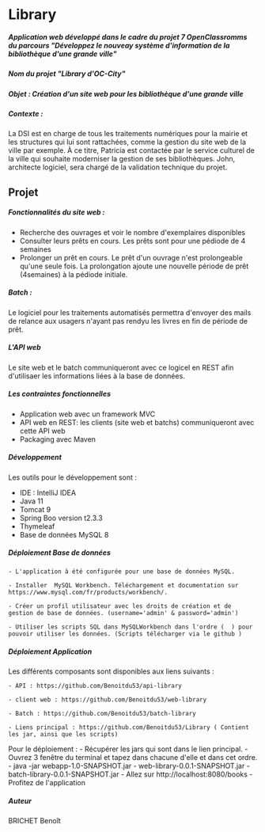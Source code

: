 # Library

##### Application web développé dans le cadre du projet 7 OpenClassromms du parcours "Développez le nouveay système d'information de la bibliothèque d'une grande ville"
##### Nom du projet "Library d'OC-City"

##### Objet : Création d'un site web pour les bibliothèque d'une grande ville

##### Contexte : 

La DSI est en charge de tous les traitements numériques pour la
mairie et les structures qui lui sont rattachées, comme la gestion
du site web de la ville par exemple. À ce titre, Patricia est
contactée par le service culturel de la ville qui souhaite
moderniser la gestion de ses bibliothèques. John, architecte
logiciel, sera chargé de la validation technique du projet.

## Projet 

##### Fonctionnalités du site web :

* Recherche des ouvrages et voir le nombre d'exemplaires disponibles
* Consulter leurs prêts en cours. Les prêts sont pour une pédiode de 4 semaines
* Prolonger un prêt en cours. Le prêt d'un ouvrage n'est prolongeable qu'une seule fois. La prolongation ajoute une nouvelle période de prêt (4semaines) à la pédiode initiale.

##### Batch :
Le logiciel pour les traitements automatisés permettra d'envoyer des mails de relance aux usagers n'ayant pas rendyu les livres en fin de période de prêt.

##### L'API web 
Le site web et le batch communiqueront avec ce logicel en REST afin d'utilisaer les informations liées à la base de données.

##### Les contraintes fonctionnelles 

* Application web avec un framework MVC
* API web en REST: les clients (site web et batchs) communiqueront avec cette API web
* Packaging avec Maven

##### Développement 

Les outils pour le développement sont :
- IDE : IntelliJ IDEA 
- Java 11
- Tomcat 9
- Spring Boo version t2.3.3
- Thymeleaf 
- Base de données MySQL  8

##### Déploiement Base de données

	- L'application à été configurée pour une base de données MySQL.
	
	- Installer  MySQL Workbench. Téléchargement et documentation sur https://www.mysql.com/fr/products/workbench/.
	
	- Créer un profil utilisateur avec les droits de création et de gestion de base de données. (username='admin' & password='admin')
	
	- Utiliser les scripts SQL dans MySQLWorkbench dans l'ordre (  ) pour pouvoir utiliser les données. (Scripts télécharger via le github )

##### Déploiement Application

Les différents composants sont disponibles aux liens suivants : 

	- API : https://github.com/Benoitdu53/api-library
	
	- client web : https://github.com/Benoitdu53/web-library
	
	- Batch : https://github.com/Benoitdu53/batch-library
	
	- Liens principal : https://github.com/Benoitdu53/Library ( Contient les jar, ainsi que les scripts)
	
Pour le déploiement :
	- Récupérer les jars qui sont dans le lien principal. 
	- Ouvrez 3 fenêtre du terminal et tapez dans chacune d'elle et dans cet ordre.
		- java -jar webapp-1.0-SNAPSHOT.jar
		- web-library-0.0.1-SNAPSHOT.jar
		- batch-library-0.0.1-SNAPSHOT.jar
	- Allez sur http://localhost:8080/books
	- Profitez de l'application

##### Auteur 

BRICHET Benoît 

